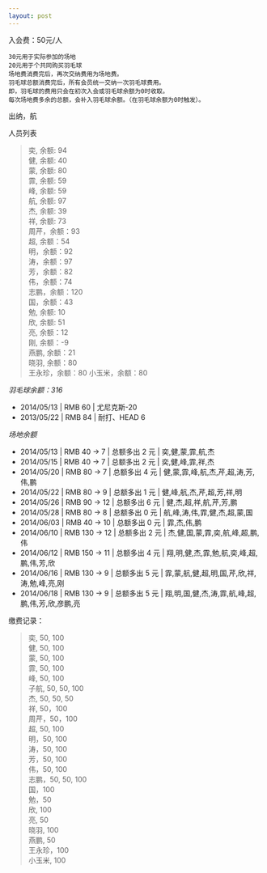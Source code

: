 ```yaml
---
layout: post
---
```



入会费：50元/人

    30元用于实际参加的场地   
    20元用于个共同购买羽毛球  
    场地费消费完后，再次交纳费用为场地费。  
    羽毛球总额消费完后，所有会员统一交纳一次羽毛球费用。  
	即，羽毛球的费用只会在初次入会或羽毛球余额为0时收取。  
	每次场地费多余的总额，会补入羽毛球余额。（在羽毛球余额为0时触发）。
出纳，航

人员列表
> 奕, 余额: 94  
> 健, 余额: 40  
> 蒙, 余额: 80  
> 霏, 余额: 59  
> 峰, 余额: 59  
> 航, 余额: 97  
> 杰, 余额: 39  
> 祥, 余额: 73  
> 周芹，余额：93    
> 超, 余额：54  
> 明，余额：92  
> 涛，余额：97  
> 芳，余额：82  
> 伟，余额：74  
> 志鹏，余额：120   
> 国，余额：43   
> 勉, 余额: 10  
> 欣, 余额: 51      
> 亮, 余额：12  
> 刚, 余额：-9  
> 燕鹏, 余额：21    
> 晓羽, 余额：80  
> 王永珍，余额：80
> 小玉米，余额：80

*羽毛球余额：316*   

- 2014/05/13 | RMB 60 | 尤尼克斯-20  
- 2013/05/22 | RMB 84 | 耐打、HEAD 6   

*场地余额*

- 2014/05/13 | RMB 40 -> 7  | 总额多出 2 元 | 奕,健,蒙,霏,航,杰  
- 2014/05/15 | RMB 40 -> 7  | 总额多出 2 元 | 奕,健,峰,霏,祥,杰  
- 2014/05/20 | RMB 80 -> 7  | 总额多出 4 元 | 健,蒙,霏,峰,航,杰,芹,超,涛,芳,伟,鹏 
- 2014/05/22 | RMB 80 -> 9  | 总额多出 1 元 | 健,峰,航,杰,芹,超,芳,祥,明
- 2014/05/26 | RMB 90 -> 12 | 总额多出 6 元 | 健,杰,超,祥,航,芹,芳,鹏
- 2014/05/28 | RMB 80 -> 8  | 总额多出 0 元 | 航,峰,涛,伟,霏,健,杰,超,蒙,国  
- 2014/06/03 | RMB 40 -> 10 | 总额多出 0 元 | 霏,杰,伟,鹏  
- 2014/06/10 | RMB 130 -> 12 | 总额多出 2 元 | 杰,健,国,蒙,霏,奕,航,峰,超,鹏,伟 
- 2014/06/12 | RMB 150 -> 11  | 总额多出 4 元 | 翔,明,健,杰,霏,勉,航,奕,峰,超,鹏,伟,芳,欣  
- 2014/06/16 | RMB 130 -> 9 | 总额多出 5 元 | 霏,蒙,航,健,超,明,国,芹,欣,祥,涛,勉,峰,亮,刚  
- 2014/06/18 | RMB 130 -> 9 | 总额多出 5 元 | 翔,明,国,健,杰,涛,霏,航,峰,超,鹏,伟,芳,欣,彦鹏,亮  

缴费记录：
> 奕, 50, 100  
> 健, 50, 100  
> 蒙, 50, 100  
> 霏, 50, 100  
> 峰, 50, 100  
> 子航, 50, 50, 100  
> 杰, 50, 50, 50   
> 祥, 50，100  
> 周芹，50，100  
> 超, 50, 100    
> 明，50, 100  
> 涛，50, 100    
> 芳，50, 100    
> 伟，50, 100   
> 志鹏，50, 50, 100      
> 国，100  
> 勉，50   
> 欣, 100  
> 亮, 50  
> 晓羽, 100  
> 燕鹏, 50  
> 王永珍，100   
> 小玉米, 100  
